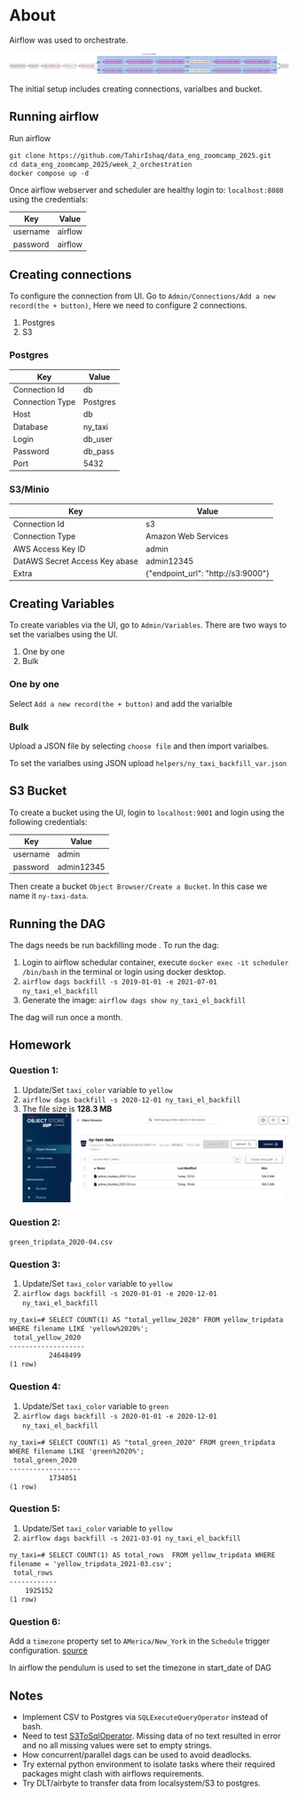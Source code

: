 # About
Airflow was used to orchestrate.

![ny_taxi_dag](images/ny_taxi_dag.png "ny_taxi_dag")

The initial setup includes creating connections, varialbes and bucket.

## Running airflow
Run airflow
```
git clone https://github.com/TahirIshaq/data_eng_zoomcamp_2025.git
cd data_eng_zoomcamp_2025/week_2_orchestration
docker compose up -d
```
Once airflow webserver and scheduler are healthy login to: `localhost:8080` using the credentials:

| Key | Value |
| --- | --- |
| username | airflow |
| password | airflow |

## Creating connections
To configure the connection from UI. Go to `Admin/Connections/Add a new record(the + button)`, Here we need to configure 2 connections.

1. Postgres
2. S3

### Postgres

| Key | Value |
| --- | --- |
| Connection Id | db |
| Connection Type | Postgres |
| Host | db |
| Database | ny_taxi |
| Login | db_user |
| Password | db_pass |
| Port | 5432 |

### S3/Minio

| Key | Value |
| --- | --- |
| Connection Id | s3 |
| Connection Type | Amazon Web Services |
| AWS Access Key ID	 | admin |
| DatAWS Secret Access Key	abase | admin12345 |
| Extra | {"endpoint_url": "http://s3:9000"} |

## Creating Variables
To create variables via the UI, go to `Admin/Variables`. There are two ways to set the varialbes using the UI.
1. One by one
2. Bulk

### One by one
Select `Add a new record(the + button)` and add the varialble

### Bulk
Upload a JSON file by selecting `choose file` and then import varialbes.

To set the varialbes using JSON upload `helpers/ny_taxi_backfill_var.json`

## S3 Bucket
To create a bucket using the UI, login to `localhost:9001` and login using the following credentials:

| Key | Value |
| --- | --- |
| username | admin |
| password | admin12345 |

Then create a bucket `Object Browser/Create a Bucket`. In this case we name it `ny-taxi-data`.

## Running the DAG
The dags needs be run backfilling mode . To run the dag: 

1. Login to airflow schedular container, execute `docker exec -it scheduler /bin/bash` in the terminal or login using docker desktop.
2. `airflow dags backfill -s 2019-01-01 -e 2021-07-01 ny_taxi_el_backfill`
3. Generate the image: `airflow dags show ny_taxi_el_backfill`

The dag will run once a month.


## Homework

### Question 1:
1. Update/Set `taxi_color` variable to `yellow`
2. `airflow dags backfill -s 2020-12-01 ny_taxi_el_backfill`
3. The file size is **128.3 MB** 
![yellow_tripdata_2020-12.csv](images/q1.jpg "yellow_tripdata_2020-12.csv")

### Question 2:
`green_tripdata_2020-04.csv`

### Question 3:
1. Update/Set `taxi_color` variable to `yellow`
2. `airflow dags backfill -s 2020-01-01 -e 2020-12-01 ny_taxi_el_backfill`
```
ny_taxi=# SELECT COUNT(1) AS "total_yellow_2020" FROM yellow_tripdata WHERE filename LIKE 'yellow%2020%';
 total_yellow_2020 
-------------------
          24648499
(1 row)
```

### Question 4:
1. Update/Set `taxi_color` variable to `green`
2. `airflow dags backfill -s 2020-01-01 -e 2020-12-01 ny_taxi_el_backfill`
```
ny_taxi=# SELECT COUNT(1) AS "total_green_2020" FROM green_tripdata WHERE filename LIKE 'green%2020%';
 total_green_2020 
------------------
          1734051
(1 row)
```

### Question 5:

1. Update/Set `taxi_color` variable to `yellow`
2. `airflow dags backfill -s 2021-03-01 ny_taxi_el_backfill`
```
ny_taxi=# SELECT COUNT(1) AS total_rows  FROM yellow_tripdata WHERE filename = 'yellow_tripdata_2021-03.csv';
 total_rows 
------------
    1925152
(1 row)
```

### Question 6:
Add a `timezone` property set to `AMerica/New_York` in the `Schedule` trigger configuration.
[source](https://kestra.io/docs/workflow-components/triggers/schedule-trigger)

In airflow the pendulum is used to set the timezone in start_date of DAG

## Notes
- Implement CSV to Postgres via `SQLExecuteQueryOperator` instead of bash.
- Need to test [S3ToSqlOperator](https://airflow.apache.org/docs/apache-airflow-providers-amazon/stable/_api/airflow/providers/amazon/aws/transfers/s3_to_sql/index.html#airflow.providers.amazon.aws.transfers.s3_to_sql.S3ToSqlOperator). Missing data of no text resulted in error and no all missing values were set to empty strings.
- How concurrent/parallel dags can be used to avoid deadlocks.
- Try external python environment to isolate tasks where their required packages might clash with airflows requirements.
- Try DLT/airbyte to transfer data from localsystem/S3 to postgres.